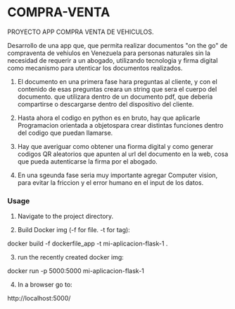 # COMPRA-VENTA

PROYECTO APP COMPRA VENTA DE VEHICULOS. 

Desarrollo de una app que, que permita realizar documentos "on the go"  de compraventa de vehiulos en Venezuela para personas naturales sin la necesidad de requerir a un abogado, utilizando tecnologia y firma digital como mecanismo para utenticar los documentos realizados.

1. El documento en una primera fase hara preguntas al cliente, y con el contenido de esas preguntas creara un string que sera el cuerpo del documento. que utilizara dentro de un documento pdf, que deberia compartirse o descargarse dentro del dispositivo del cliente.

2. Hasta ahora el codigo en python es en bruto, hay que aplicarle Programacion orientada a objetospara crear distintas funciones dentro del codigo que puedan llamarse.

3. Hay que averiguar como obtener una fiorma digital y como generar codigos QR aleatorios que apunten al url del documento en la web, cosa que pueda autenticarse la firma por el abogado.

4. En una sgeunda fase seria muy importante agregar Computer vision, para evitar la friccion y el error humano en el input de los datos.


### Usage

1. Navigate to the project directory.

2. Build Docker img (-f for file. -t for tag):

docker build -f dockerfile_app -t mi-aplicacion-flask-1 .

3. run the recently created docker img:

docker run -p 5000:5000 mi-aplicacion-flask-1

4. In a browser go to:

http://localhost:5000/
